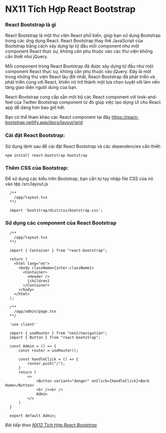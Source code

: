 # NX11 Tích Hợp React Bootstrap

### React Bootstrap là gì

React Bootstrap là một thư viện React phổ biến, giúp bạn sử dụng Bootstrap trong các ứng dụng React. React Bootstrap thay thế JavaScript của Bootstrap bằng cách xây dựng lại từ đầu mỗi component như một component React thực sự, không cần phụ thuộc vào các thư viện không cần thiết như jQuery.

Mỗi component trong React Bootstrap đã được xây dựng từ đầu như một component React thực sự, không cần phụ thuộc vào jQuery. Đây là một trong những thư viện React lâu đời nhất, React-Bootstrap đã phát triển và phát triển cùng với React, khiến nó trở thành một lựa chọn tuyệt vời làm nền tảng giao diện người dùng của bạn.

React-Bootstrap cung cấp sẵn một bộ các React component với look-and-feel của Twitter Bootstrap component từ đó giúp việc tạo dựng UI cho React app dễ dàng hơn bao giờ hết. 

Bạn có thể tham khảo các React component tại đây https://react-bootstrap.netlify.app/docs/layout/grid

### Cài đặt React Bootstrap: 

Sử dụng lệnh sau để cài đặt React Bootstrap và các dependencies cần thiết:

```
npm install react-bootstrap bootstrap
```

### Thêm CSS của Bootstrap: 

Để sử dụng các kiểu trên Bootstrap, bạn cần tự tay nhập file CSS của nó vào tệp /src/layout.js

```
  /**
    /app/layout.tsx
  **/

  import 'bootstrap/dist/css/bootstrap.css'; 
```

### Sử dụng các component của React Bootstrap

```
  /**
    /app/layout.tsx
  **/

  import { Container } from "react-bootstrap";

  return (
    <html lang="en">      
      <body className={inter.className}>
        <Container>
          <Header />
          {children}
        </Container>
      </body>
    </html>
  );
```

```
  /**
    /app/admin/page.tsx
  **/

  'use client'

  import { useRouter } from "next/navigation";
  import { Button } from "react-bootstrap";

  const Admin = () => {
      const router = useRouter();

      const handleClick = () => {
          router.push("/");
      }
      return (
          <>
              <Button variant="danger" onClick={handleClick}>Back Home</Button> 
              <br /><br />
              Admin
          </>
      )
  }

  export default Admin;
```

*Bài tiếp theo [NX12 Tích Hợp React Bootstrap ](/session/session_12_bootstrap.md)*